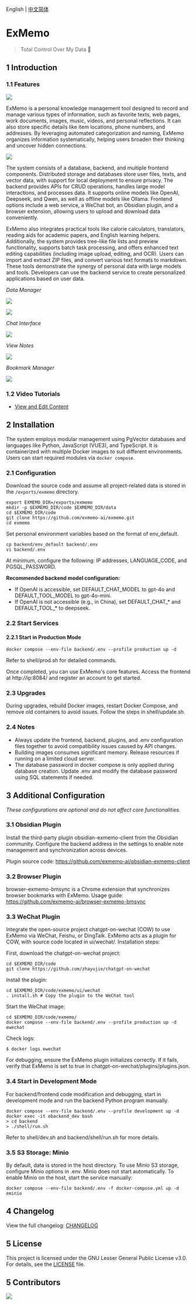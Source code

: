 English | [中文简体](./README_cn.md)

# ExMemo

> Total Control Over My Data 🚀

## 1 Introduction

### 1.1 Features

![](./images/img1.png)

ExMemo is a personal knowledge management tool designed to record and manage various types of information, such as favorite texts, web pages, work documents, images, music, videos, and personal reflections. It can also store specific details like item locations, phone numbers, and addresses. By leveraging automated categorization and naming, ExMemo organizes information systematically, helping users broaden their thinking and uncover hidden connections.

![](./images/img2.png)

The system consists of a database, backend, and multiple frontend components. Distributed storage and databases store user files, texts, and vector data, with support for local deployment to ensure privacy. The backend provides APIs for CRUD operations, handles large model interactions, and processes data. It supports online models like OpenAI, Deepseek, and Qwen, as well as offline models like Ollama. Frontend options include a web service, a WeChat bot, an Obsidian plugin, and a browser extension, allowing users to upload and download data conveniently.

ExMemo also integrates practical tools like calorie calculators, translators, reading aids for academic papers, and English learning helpers. Additionally, the system provides tree-like file lists and preview functionality, supports batch task processing, and offers enhanced text editing capabilities (including image upload, editing, and OCR). Users can import and extract ZIP files, and convert various text formats to markdown. These tools demonstrate the synergy of personal data with large models and tools. Developers can use the backend service to create personalized applications based on user data.

*Data Manager*

![](./images/data_manager.png)

![](./images/data_list.png)

*Chat Interface*

![](./images/chat.png)

*View Notes*

![](./images/view.png)

*Bookmark Manager*

![](./images/bookmark.png)

### 1.2 Video Tutorials

* [View and Edit Content](https://www.bilibili.com/video/BV1mAQgYVE2S/)

## 2 Installation

The system employs modular management using PgVector databases and languages like Python, JavaScript (VUE3), and TypeScript. It is containerized with multiple Docker images to suit different environments. Users can start required modules via `docker compose`.

### 2.1 Configuration

Download the source code and assume all project-related data is stored in the `/exports/exmemo` directory.

``` shell
export EXMEMO_DIR=/exports/exmemo
mkdir -p $EXMEMO_DIR/code $EXMEMO_DIR/data
cd $EXMEMO_DIR/code
git clone https://github.com/exmemo-ai/exmemo.git
cd exmemo
```

Set personal environment variables based on the format of env_default.

``` shell
cp backend/env_default backend/.env
vi backend/.env
```

At minimum, configure the following: IP addresses, LANGUAGE_CODE, and PGSQL_PASSWORD.

**Recommended backend model configuration:**

* If OpenAI is accessible, set DEFAULT_CHAT_MODEL to gpt-4o and DEFAULT_TOOL_MODEL to gpt-4o-mini.
* If OpenAI is not accessible (e.g., in China), set DEFAULT_CHAT_* and DEFAULT_TOOL_* to deepseek.

### 2.2 Start Services

#### 2.2.1 Start in Production Mode

```shell
docker compose --env-file backend/.env --profile production up -d
```

Refer to shell/prod.sh for detailed commands.

Once completed, you can use ExMemo's core features. Access the frontend at http://ip:8084/ and register an account to get started.

### 2.3 Upgrades

During upgrades, rebuild Docker images, restart Docker Compose, and remove old containers to avoid issues. Follow the steps in shell/update.sh.

### 2.4 Notes

* Always update the frontend, backend, plugins, and .env configuration files together to avoid compatibility issues caused by API changes.
* Building images consumes significant memory. Release resources if running on a limited cloud server.
* The database password in docker compose is only applied during database creation. Update .env and modify the database password using SQL statements if needed.

## 3 Additional Configuration

*These configurations are optional and do not affect core functionalities.*

### 3.1 Obsidian Plugin

Install the third-party plugin obsidian-exmemo-client from the Obsidian community. Configure the backend address in the settings to enable note management and synchronization across devices.

Plugin source code: https://github.com/exmemo-ai/obsidian-exmemo-client

### 3.2 Browser Plugin

browser-exmemo-bmsync is a Chrome extension that synchronizes browser bookmarks with ExMemo. Usage guide: https://github.com/exmemo-ai/browser-exmemo-bmsync

### 3.3 WeChat Plugin

Integrate the open-source project chatgpt-on-wechat (COW) to use ExMemo via WeChat, Feishu, or DingTalk. ExMemo acts as a plugin for COW, with source code located in ui/wechat/. Installation steps:

First, download the chatgpt-on-wechat project:

``` shell
cd $EXMEMO_DIR/code
git clone https://github.com/zhayujie/chatgpt-on-wechat
```

Install the plugin:

```shell
cd $EXMEMO_DIR/code/exmemo/ui/wechat
. install.sh # Copy the plugin to the WeChat tool
```

Start the WeChat image:

```shell
cd $EXMEMO_DIR/code/exmemo/
docker compose --env-file backend/.env --profile production up -d ewechat
```

Check logs:

```shell
$ docker logs ewechat
```

For debugging, ensure the ExMemo plugin initializes correctly. If it fails, verify that ExMemo is set to true in chatgpt-on-wechat/plugins/plugins.json.

### 3.4 Start in Development Mode

For backend/frontend code modification and debugging, start in development mode and run the backend Python program manually.

```shell
docker compose --env-file backend/.env --profile development up -d
docker exec -it ebackend_dev bash
> cd backend
> ./shell/run.sh
```

Refer to shell/dev.sh and backend/shell/run.sh for more details.

### 3.5 S3 Storage: Minio

By default, data is stored in the host directory. To use Minio S3 storage, configure Minio options in .env. Minio does not start automatically. To enable Minio on the host, start the service manually:

```shell
docker compose --env-file backend/.env -f docker-compose.yml up -d eminio
```

## 4 Changelog

View the full changelog: [CHANGELOG](./CHANGELOG.md)

## 5 License

This project is licensed under the GNU Lesser General Public License v3.0. For details, see the [LICENSE](./LICENSE) file.

## 5 Contributors

<a href="https://github.com/Exmemo/exmemo/graphs/contributors" target="_blank">
  <img src="https://contrib.rocks/image?repo=Exmemo/exmemo" />
</a>
